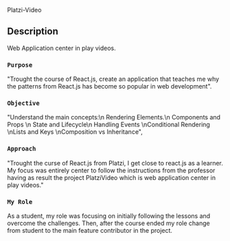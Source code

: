 Platzi-Video

## Description

Web Application center in play videos.

### `Purpose`
"Trought the course of React.js, create an application that teaches me why the patterns from React.js has become so popular in web development".

### `Objective`
"Understand the main concepts:\n Rendering Elements.\n Components and Props \n State and Lifecycle\n Handling Events \nConditional Rendering \nLists and Keys \nComposition vs Inheritance",

### `Approach`
"Trought the curse of React.js from Platzi, I get close to react.js as a learner. My focus was entirely center to follow the instructions from the professor having as result the project PlatziVideo which is web application center in play videos."

### `My Role`
As a student, my role was focusing on initially following the lessons and overcome the challenges. Then, after the course ended my role change from student to the main feature contributor in the project.
